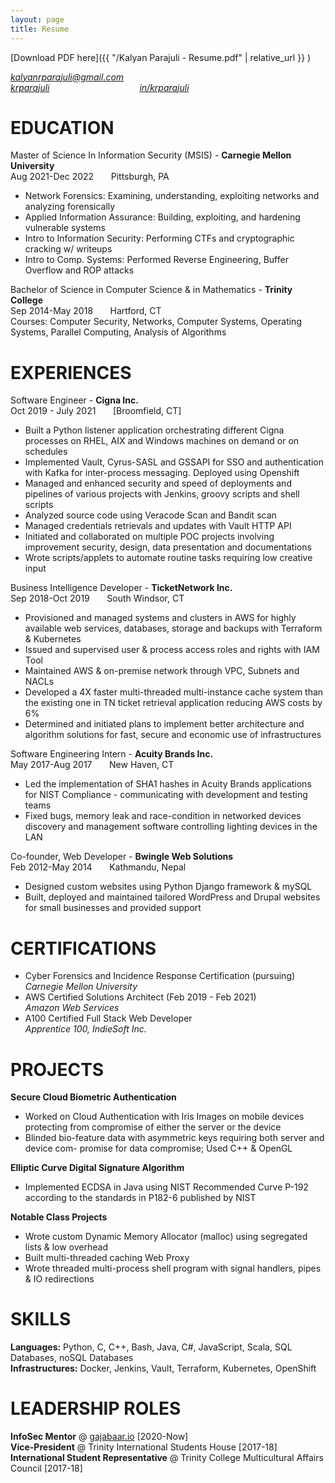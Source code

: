 ```yaml
---
layout: page
title: Resume
---
```

[Download PDF here]({{ "/Kalyan Parajuli - Resume.pdf" | relative_url }} )

<i class="fa fa-envelope" aria-hidden="true"> [kalyanrparajuli@gmail.com](mailto:kalyanrparajuli@gmail.com)</i>
<br />
<i class="fa fa-github" aria-hidden="true">[krparajuli](https://github.com/krparajuli)</i>          <i class="fa fa-linkedin" aria-hidden="true"> [in/krparajuli](https://www.linkedin.com/in/krparajuli/)</i>  

# EDUCATION
Master of Science In Information Security (MSIS) - **Carnegie Mellon University**
<br />Aug 2021-Dec 2022 &nbsp;&nbsp;&nbsp;&nbsp;&nbsp; Pittsburgh, PA
- Network Forensics: Examining, understanding, exploiting networks and analyzing forensically
- Applied Information Assurance: Building, exploiting, and hardening vulnerable systems
- Intro to Information Security: Performing CTFs and cryptographic cracking w/ writeups
- Intro to Comp. Systems: Performed Reverse Engineering, Buffer Overflow and ROP attacks

Bachelor of Science in Computer Science & in Mathematics - **Trinity College**
<br /> Sep 2014-May 2018 &nbsp;&nbsp;&nbsp;&nbsp;&nbsp; Hartford, CT
<br />
Courses: Computer Security, Networks, Computer Systems, Operating Systems, Parallel Computing, Analysis of Algorithms

# EXPERIENCES
Software Engineer - **Cigna Inc.**
<br />
Oct 2019 - July 2021 &nbsp;&nbsp;&nbsp;&nbsp;&nbsp; [Broomfield, CT]
- Built a Python listener application orchestrating different Cigna processes on
RHEL, AIX and Windows machines on demand or on schedules
- Implemented Vault, Cyrus-SASL and GSSAPI for SSO and authentication with Kafka for inter-process messaging. Deployed using Openshift
- Managed and enhanced security and speed of deployments and pipelines of
various projects with Jenkins, groovy scripts and shell scripts
- Analyzed source code using Veracode Scan and Bandit scan
- Managed credentials retrievals and updates with Vault HTTP API
- Initiated and collaborated on multiple POC projects involving improvement security, design, data presentation and documentations
- Wrote scripts/applets to automate routine tasks requiring low creative input

Business Intelligence Developer - **TicketNetwork Inc.**
<br /> Sep 2018-Oct 2019 &nbsp;&nbsp;&nbsp;&nbsp;&nbsp; South Windsor, CT
- Provisioned and managed systems and clusters in AWS for highly available
web services, databases, storage and backups with Terraform & Kubernetes
- Issued and supervised user & process access roles and rights with IAM Tool
- Maintained AWS & on-premise network through VPC, Subnets and NACLs
- Developed a 4X faster multi-threaded multi-instance cache system than the
existing one in TN ticket retrieval application reducing AWS costs by 6%
- Determined and initiated plans to implement better architecture and algorithm solutions for fast, secure and economic use of infrastructures

Software Engineering Intern - **Acuity Brands Inc.**
<br />May 2017-Aug 2017 &nbsp;&nbsp;&nbsp;&nbsp;&nbsp; New Haven, CT
- Led the implementation of SHA1 hashes in Acuity Brands applications for
NIST Compliance - communicating with development and testing teams
- Fixed bugs, memory leak and race-condition in networked devices discovery and management software controlling lighting devices in the LAN

Co-founder, Web Developer - **Bwingle Web Solutions** 
<br />Feb 2012-May 2014 &nbsp;&nbsp;&nbsp;&nbsp;&nbsp; Kathmandu, Nepal
- Designed custom websites using Python Django framework & mySQL
- Built, deployed and maintained tailored WordPress and Drupal websites for small businesses and provided support

# CERTIFICATIONS
- Cyber Forensics and Incidence Response Certification (pursuing)
<br />*Carnegie Mellon University*
- AWS Certified Solutions Architect (Feb 2019 - Feb 2021)<br />*Amazon Web Services*
- A100 Certified Full Stack Web Developer
<br />*Apprentice 100, IndieSoft Inc.*

# PROJECTS
**Secure Cloud Biometric Authentication**
- Worked on Cloud Authentication with Iris Images on mobile devices protecting from compromise of either the server or the device
- Blinded bio-feature data with asymmetric keys requiring both server and device com- promise for data compromise; Used C++ & OpenGL

**Elliptic Curve Digital Signature Algorithm**
- Implemented ECDSA in Java using NIST Recommended Curve P-192 according to the standards in P182-6 published by NIST

**Notable Class Projects**
- Wrote custom Dynamic Memory Allocator (malloc) using segregated lists & low overhead
- Built multi-threaded caching Web Proxy
- Wrote threaded multi-process shell program
with signal handlers, pipes & IO redirections

# SKILLS
**Languages:**  Python, C, C++, Bash, Java, C#, JavaScript, Scala, SQL Databases, noSQL Databases
<br />**Infrastructures:** Docker, Jenkins, Vault, Terraform, Kubernetes, OpenShift

# LEADERSHIP ROLES
**InfoSec Mentor** @ [gajabaar.io](https://gajabaar.io) [2020-Now]
<br />**Vice-President** @ Trinity International Students House [2017-18]
<br /> **International Student Representative** @ Trinity College Multicultural Affairs Council [2017-18]